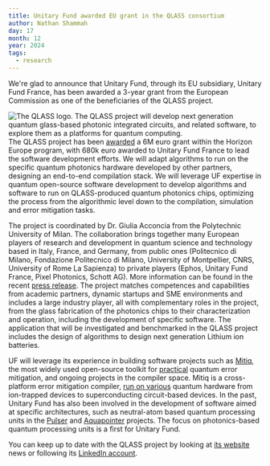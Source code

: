 ```yaml
---
title: Unitary Fund awarded EU grant in the QLASS consortium
author: Nathan Shammah 
day: 17
month: 12
year: 2024
tags:
  - research
---
```


We're glad to announce that Unitary Fund, through its EU subsidiary, Unitary Fund France, has been awarded a 3-year grant from the European Commission as one of the beneficiaries of the QLASS project. 

![The QLASS logo.](/images/qlass-logo.png)
The QLASS project will develop next generation quantum glass-based photonic integrated circuits, and related software, to explore them as a platforms for quantum computing.  
The QLASS project has been [awarded](https://cordis.europa.eu/project/id/101135876) a 6M euro grant within the Horizon Europe program, with 680k euro awarded to Unitary Fund France to lead the software development efforts. 
We will adapt algorithms to run on the specific quantum photonics hardware developed by other partners, designing an end-to-end compilation stack.  We will leverage UF expertise in quantum open-source software development to develop algorithms and software to run on QLASS-produced quantum photonics chips, optimizing the process from the algorithmic level down to the compilation, simulation and error mitigation tasks.    

The project is coordinated by Dr. Giulia Acconcia from the Polytechnic University of Milan. The collaboration brings together many European players of research and development in quantum science and technology based in Italy, France, and Germany, from public ones (Politecnico di Milano, Fondazione Politecnico di Milano, University of Montpellier, CNRS, University of Rome La Sapienza) to private players (Ephos, Unitary Fund France, Pixel Photonics, Schott AG). More information can be found in the recent [press release](https://www.qlass-project.eu/wp-content/uploads/2024/10/QLASS-press-release-Oct24.pdf). 
The project matches competences and capabilities from academic partners, dynamic startups and SME environments and includes a large industry player, all with complementary roles in the project, from the glass fabrication of the photonics chips to their characterization and operation, including the development of specific software. The application that will be investigated and benchmarked in the QLASS project includes the design of algorithms to design next generation Lithium ion batteries.

UF will leverage its experience in building software projects such as [Mitiq](https://mitiq.readthedocs.io/en/latest/), the most widely used open-source toolkit for [practical](https://unitary.foundation/posts/2023_qem/) quantum error mitigation, and ongoing projects in the compiler space. Mitiq is a cross-platform error mitigation compiler, [run on various](https://arxiv.org/abs/2210.07194) quantum hardware from ion-trapped devices to superconducting circuit-based devices. In the past, Unitary Fund has also been involved in the development of software aimed at specific architectures, such as neutral-atom based quantum processing units in the [Pulser](https://unitary.foundation/posts/pulser_qutip/) and [Aquapointer](https://unitary.foundation/posts/2024_10_aquapointer/) projects. The focus on photonics-based quantum processing units is a first for Unitary Fund.


You can keep up to date with the QLASS project by looking at [its website](https://www.qlass-project.eu/) news or following its [LinkedIn account](https://www.linkedin.com/company/qlass-project/posts/?feedView=all).
